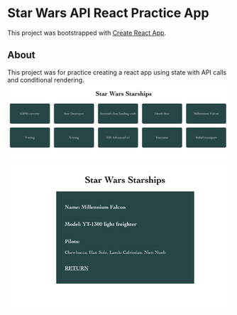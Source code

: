 # Star Wars API React Practice App

This project was bootstrapped with [Create React App](https://github.com/facebook/create-react-app).

## About

This project was for practice creating a react app using state with API calls and conditional rendering. 
![AllShips](public/Screen%20Shot%202022-03-20%20at%202.14.44%20PM.png)
![OneShip](public/Screen%20Shot%202022-03-20%20at%202.14.15%20PM.png)